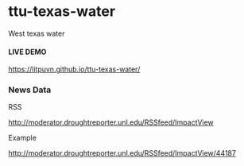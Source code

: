 # ttu-texas-water
West texas water

#### LIVE DEMO

https://litpuvn.github.io/ttu-texas-water/

### News Data ###

RSS

http://moderator.droughtreporter.unl.edu/RSSfeed/ImpactView


Example

http://moderator.droughtreporter.unl.edu/RSSfeed/ImpactView/44187


